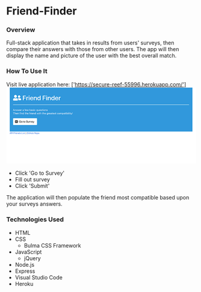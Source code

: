 # Friend-Finder

### Overview

Full-stack application that takes in results from users' surveys, then compare their answers with those from other users. The app will then display the name and picture of the user with the best overall match.

### How To Use It

Visit live application here: ['https://secure-reef-55996.herokuapp.com/']
![](friend-finder-ss.png)

* Click 'Go to Survey'
* Fill out survey
* Click 'Submit'

The application will then populate the friend most compatible based upon your surveys answers.

### Technologies Used

* HTML
* CSS
    * Bulma CSS Framework
* JavaScript
    * jQuery
* Node.js 
* Express
* Visual Studio Code
* Heroku